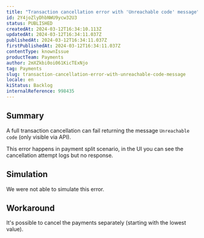```yaml
---
title: "Transaction cancellation error with 'Unreachable code' message"
id: 2Y4joZlyDhbNWU9ycw32U3
status: PUBLISHED
createdAt: 2024-03-12T16:34:10.113Z
updatedAt: 2024-03-12T16:34:11.037Z
publishedAt: 2024-03-12T16:34:11.037Z
firstPublishedAt: 2024-03-12T16:34:11.037Z
contentType: knownIssue
productTeam: Payments
author: 2mXZkbi0oi061KicTExNjo
tag: Payments
slug: transaction-cancellation-error-with-unreachable-code-message
locale: en
kiStatus: Backlog
internalReference: 998435
---
```


## Summary


A full transaction cancellation can fail returning the message `Unreachable code` (only visible via API).

This error happens in payment split scenario, in the UI you can see the cancellation attempt logs but no response.


##

## Simulation


We were not able to simulate this error.


##

## Workaround


It's possible to cancel the payments separately (starting with the lowest value).




